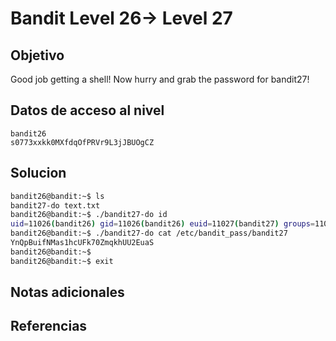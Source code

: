 # Bandit Level 26→ Level 27

## Objetivo
Good job getting a shell! Now hurry and grab the password for bandit27!

## Datos de acceso al nivel
```
bandit26
s0773xxkk0MXfdqOfPRVr9L3jJBUOgCZ
```

## Solucion
```bash
bandit26@bandit:~$ ls
bandit27-do text.txt
bandit26@bandit:~$ ./bandit27-do id
uid=11026(bandit26) gid=11026(bandit26) euid=11027(bandit27) groups=11026(bandit26)
bandit26@bandit:~$ ./bandit27-do cat /etc/bandit_pass/bandit27
YnQpBuifNMas1hcUFk70ZmqkhUU2EuaS
bandit26@bandit:~$
bandit26@bandit:~$ exit
```

## Notas adicionales



## Referencias